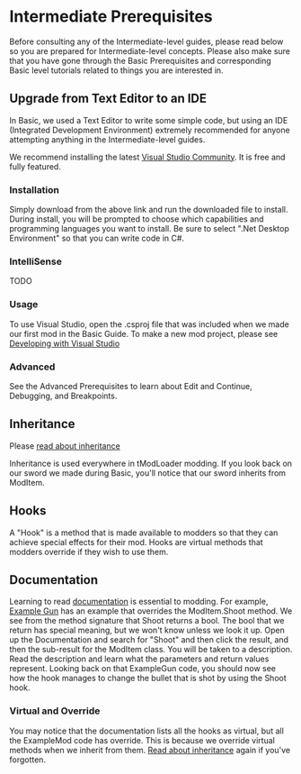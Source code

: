 # Intermediate Prerequisites
Before consulting any of the Intermediate-level guides, please read below so you are prepared for Intermediate-level concepts. Please also make sure that you have gone through the Basic Prerequisites and corresponding Basic level tutorials related to things you are interested in.

## Upgrade from Text Editor to an IDE
In Basic, we used a Text Editor to write some simple code, but using an IDE (Integrated Development Environment) extremely recommended for anyone attempting anything in the Intermediate-level guides.

We recommend installing the latest [Visual Studio Community](https://www.visualstudio.com/vs/community/). It is free and fully featured.

### Installation
Simply download from the above link and run the downloaded file to install. During install, you will be prompted to choose which capabilities and programming languages you want to install. Be sure to select ".Net Desktop Environment" so that you can write code in C#.

### IntelliSense
TODO

### Usage
To use Visual Studio, open the .csproj file that was included when we made our first mod in the Basic Guide. To make a new mod project, please see [Developing with Visual Studio](https://github.com/bluemagic123/tModLoader/wiki/Developing-with-Visual-Studio)

### Advanced
See the Advanced Prerequisites to learn about Edit and Continue, Debugging, and Breakpoints.

## Inheritance
Please [read about inheritance](https://www.tutorialspoint.com/csharp/csharp_inheritance.htm)

Inheritance is used everywhere in tModLoader modding. If you look back on our sword we made during Basic, you'll notice that our sword inherits from ModItem.

## Hooks
A "Hook" is a method that is made available to modders so that they can achieve special effects for their mod. Hooks are virtual methods that modders override if they wish to use them. 

## Documentation
Learning to read [documentation](http://bluemagic123.github.io/tModLoader/html/annotated.html) is essential to modding. For example, [Example Gun](https://github.com/bluemagic123/tModLoader/blob/master/ExampleMod/Items/Weapons/ExampleGun.cs#L50) has an example that overrides the ModItem.Shoot method. We see from the method signature that Shoot returns a bool. The bool that we return has special meaning, but we won't know unless we look it up. Open up the Documentation and search for "Shoot" and then click the result, and then the sub-result for the ModItem class. You will be taken to a description. Read the description and learn what the parameters and return values represent. Looking back on that ExampleGun code, you should now see how the hook manages to change the bullet that is shot by using the Shoot hook.

### Virtual and Override
You may notice that the documentation lists all the hooks as virtual, but all the ExampleMod code has override. This is because we override virtual methods when we inherit from them. [Read about inheritance](https://www.tutorialspoint.com/csharp/csharp_inheritance.htm) again if you've forgotten.

